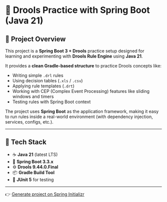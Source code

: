 # 📘 Drools Practice with Spring Boot (Java 21)

## 🔹 Project Overview
This project is a **Spring Boot 3 + Drools** practice setup designed for learning and experimenting with **Drools Rule Engine** using **Java 21**.

It provides a **clean Gradle-based structure** to practice Drools concepts like:

- Writing simple `.drl` rules
- Using decision tables (`.xls` / `.csv`)
- Applying rule templates (`.drt`)
- Working with CEP (Complex Event Processing) features like sliding windows and timers
- Testing rules with Spring Boot context

The project uses **Spring Boot** as the application framework, making it easy to run rules inside a real-world environment (with dependency injection, services, configs, etc.).

---

## 🔹 Tech Stack
- ☕ **Java 21** (latest LTS)
- 🌱 **Spring Boot 3.3.x**
- ⚙️ **Drools 9.44.0.Final**
- 📦 **Gradle Build Tool**
- 🧪 **JUnit 5** for testing

---

👉 [Generate project on Spring Initializr](https://start.spring.io/#!type=gradle-project&language=java&platformVersion=3.5.5&packaging=jar&jvmVersion=21&groupId=com.kaleshrikant.drools&artifactId=Drools-Practice&name=Drools-Practice&description=This%20project%20is%20a%20Spring%20Boot%203%20%2B%20Drools%20practice%20setup%20designed%20for%20learning%20and%20experimenting%20with%20Drools%20Rule%20Engine%20using%20Java%2021.&packageName=com.kaleshrikant.drools&dependencies=)

